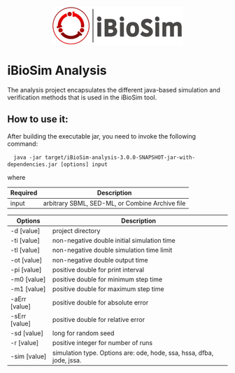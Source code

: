 
<p align="center">
  <img  src="../docs/media/iBioSim_horizontal.png">
</p>

# iBioSim Analysis

The analysis project encapsulates the different java-based simulation and 
verification methods that is used in the iBioSim tool. 

## How to use it:

After building the executable jar, you need to invoke the following command:

```
  java -jar target/iBioSim-analysis-3.0.0-SNAPSHOT-jar-with-dependencies.jar [options] input
```

where 

| Required        |  Description  |
| -------------   | ------------- |
| input     | arbitrary SBML, SED-ML, or Combine Archive file |

| Options        |  Description  |
| -------------   | ------------- |
| -d [value] | project directory | 
| -ti [value] | non-negative double initial simulation time | 
| -tl [value] | non-negative double simulation time limit | 
| -ot [value] | non-negative double output time |
| -pi [value] | positive double for print interval |
| -m0 [value] | positive double for minimum step time |
| -m1 [value] | positive double for maximum step time |
| -aErr [value] | positive double for absolute error |
| -sErr [value] | positive double for relative error |
| -sd [value] | long for random seed |
| -r [value] | positive integer for number of runs |
| -sim [value] | simulation type. Options are: ode, hode, ssa, hssa, dfba, jode, jssa. |



